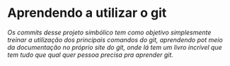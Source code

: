 # Aprendendo a utilizar o git

*Os commits desse projeto simbólico tem como objetivo simplesmente treinar a utilização dos principais
comandos do git, aprendendo pot meio da documentação no próprio site do git, onde lá tem um livro incrível que tem tudo que
qual quer pessoa precisa pra aprender git.*
